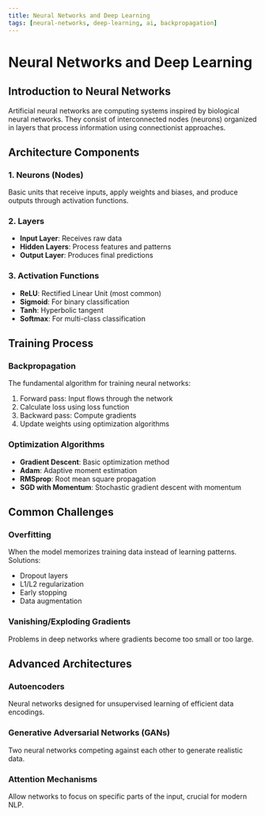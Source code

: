 ```yaml
---
title: Neural Networks and Deep Learning
tags: [neural-networks, deep-learning, ai, backpropagation]
---
```


# Neural Networks and Deep Learning

## Introduction to Neural Networks

Artificial neural networks are computing systems inspired by biological neural networks. They consist of interconnected nodes (neurons) organized in layers that process information using connectionist approaches.

## Architecture Components

### 1. Neurons (Nodes)
Basic units that receive inputs, apply weights and biases, and produce outputs through activation functions.

### 2. Layers
- **Input Layer**: Receives raw data
- **Hidden Layers**: Process features and patterns
- **Output Layer**: Produces final predictions

### 3. Activation Functions
- **ReLU**: Rectified Linear Unit (most common)
- **Sigmoid**: For binary classification
- **Tanh**: Hyperbolic tangent
- **Softmax**: For multi-class classification

## Training Process

### Backpropagation
The fundamental algorithm for training neural networks:
1. Forward pass: Input flows through the network
2. Calculate loss using loss function
3. Backward pass: Compute gradients
4. Update weights using optimization algorithms

### Optimization Algorithms
- **Gradient Descent**: Basic optimization method
- **Adam**: Adaptive moment estimation
- **RMSprop**: Root mean square propagation
- **SGD with Momentum**: Stochastic gradient descent with momentum

## Common Challenges

### Overfitting
When the model memorizes training data instead of learning patterns. Solutions:
- Dropout layers
- L1/L2 regularization
- Early stopping
- Data augmentation

### Vanishing/Exploding Gradients
Problems in deep networks where gradients become too small or too large.

## Advanced Architectures

### Autoencoders
Neural networks designed for unsupervised learning of efficient data encodings.

### Generative Adversarial Networks (GANs)
Two neural networks competing against each other to generate realistic data.

### Attention Mechanisms
Allow networks to focus on specific parts of the input, crucial for modern NLP.